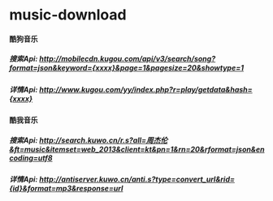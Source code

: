 # music-download
#### 酷狗音乐
##### 搜索Api: http://mobilecdn.kugou.com/api/v3/search/song?format=json&keyword={xxxx}&page=1&pagesize=20&showtype=1
##### 详情Api: http://www.kugou.com/yy/index.php?r=play/getdata&hash={xxxx}

#### 酷我音乐
##### 搜索Api: http://search.kuwo.cn/r.s?all=周杰伦&ft=music&itemset=web_2013&client=kt&pn=1&rn=20&rformat=json&encoding=utf8
##### 详情Api: http://antiserver.kuwo.cn/anti.s?type=convert_url&rid={id}&format=mp3&response=url
